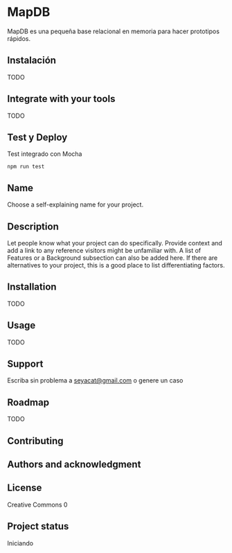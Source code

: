 # MapDB

MapDB es una pequeña base relacional en memoria para hacer prototipos rápidos.

## Instalación

TODO

## Integrate with your tools
TODO

## Test y Deploy

Test integrado con Mocha
```
npm run test
```
## Name
Choose a self-explaining name for your project.

## Description
Let people know what your project can do specifically. Provide context and add a link to any reference visitors might be unfamiliar with. A list of Features or a Background subsection can also be added here. If there are alternatives to your project, this is a good place to list differentiating factors.

## Installation
TODO

## Usage
TODO

## Support
Escriba sin problema a seyacat@gmail.com o genere un caso

## Roadmap
TODO

## Contributing


## Authors and acknowledgment

## License
Creative Commons 0

## Project status
Iniciando
